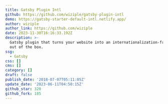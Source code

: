 ```yaml
---
title: Gatsby Plugin Intl
github: https://github.com/wiziple/gatsby-plugin-intl
demo: https://gatsby-starter-default-intl.netlify.app/
author: wiziple
author_link: https://github.com/wiziple
date: 2023-11-30T16:16:33.192Z
description: >-
  Gatsby plugin that turns your website into an internationalization-framework
  out of the box.
ssg:
  - Gatsby
css: []
cms: []
category: []
draft: false
publish_date: '2018-07-07T05:11:05Z'
update_date: '2023-06-11T04:50:15Z'
github_star: 320
github_fork: 185
---
```

